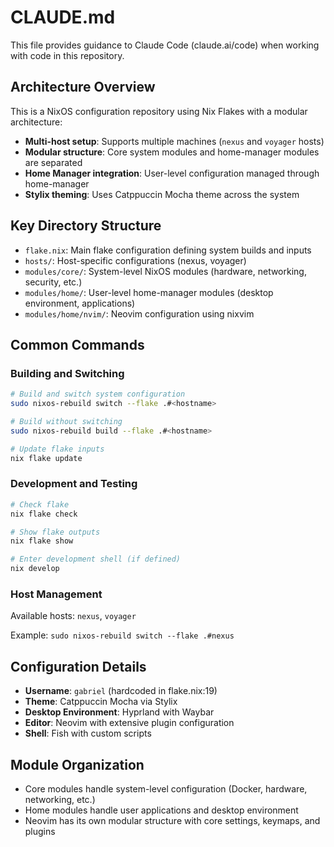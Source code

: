 # CLAUDE.md

This file provides guidance to Claude Code (claude.ai/code) when working with code in this repository.

## Architecture Overview

This is a NixOS configuration repository using Nix Flakes with a modular architecture:

- **Multi-host setup**: Supports multiple machines (`nexus` and `voyager` hosts)
- **Modular structure**: Core system modules and home-manager modules are separated
- **Home Manager integration**: User-level configuration managed through home-manager
- **Stylix theming**: Uses Catppuccin Mocha theme across the system

## Key Directory Structure

- `flake.nix`: Main flake configuration defining system builds and inputs
- `hosts/`: Host-specific configurations (nexus, voyager)
- `modules/core/`: System-level NixOS modules (hardware, networking, security, etc.)
- `modules/home/`: User-level home-manager modules (desktop environment, applications)
- `modules/home/nvim/`: Neovim configuration using nixvim

## Common Commands

### Building and Switching
```bash
# Build and switch system configuration
sudo nixos-rebuild switch --flake .#<hostname>

# Build without switching
sudo nixos-rebuild build --flake .#<hostname>

# Update flake inputs
nix flake update
```

### Development and Testing
```bash
# Check flake
nix flake check

# Show flake outputs
nix flake show

# Enter development shell (if defined)
nix develop
```

### Host Management
Available hosts: `nexus`, `voyager`

Example: `sudo nixos-rebuild switch --flake .#nexus`

## Configuration Details

- **Username**: `gabriel` (hardcoded in flake.nix:19)
- **Theme**: Catppuccin Mocha via Stylix
- **Desktop Environment**: Hyprland with Waybar
- **Editor**: Neovim with extensive plugin configuration
- **Shell**: Fish with custom scripts

## Module Organization

- Core modules handle system-level configuration (Docker, hardware, networking, etc.)
- Home modules handle user applications and desktop environment
- Neovim has its own modular structure with core settings, keymaps, and plugins